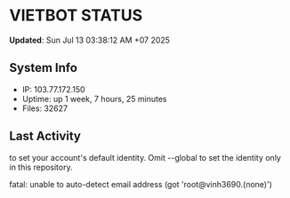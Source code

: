 # VIETBOT STATUS
**Updated**: Sun Jul 13 03:38:12 AM +07 2025

## System Info
- IP: 103.77.172.150
- Uptime: up 1 week, 7 hours, 25 minutes
- Files: 32627

## Last Activity

to set your account's default identity.
Omit --global to set the identity only in this repository.

fatal: unable to auto-detect email address (got 'root@vinh3690.(none)')
